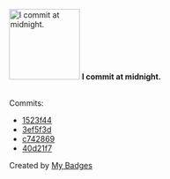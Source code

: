 <img src="https://my-badges.github.io/my-badges/midnight-commits.png" alt="I commit at midnight." title="I commit at midnight." width="128">
<strong>I commit at midnight.</strong>
<br><br>

Commits:

- <a href="https://github.com/ksysoev/wsget/commit/1523f44a8d6c2864273e88e5b18e2b7fb3c6c0b7">1523f44</a>
- <a href="https://github.com/ksysoev/wsget/commit/3ef5f3dad4035ff3ecccd5240f156cfc54ca7ec0">3ef5f3d</a>
- <a href="https://github.com/ksysoev/deriv-api-bff/commit/c742869c00c1eecfcddb58c3b0ea30f151819bbf">c742869</a>
- <a href="https://github.com/ksysoev/ksysoev/commit/40d21f77584a2b539751419f245c1c6810792192">40d21f7</a>


Created by <a href="https://github.com/my-badges/my-badges">My Badges</a>
